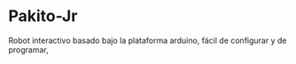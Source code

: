 # Pakito-Jr
Robot interactivo basado bajo la plataforma arduino, fácil de configurar y de programar, 
